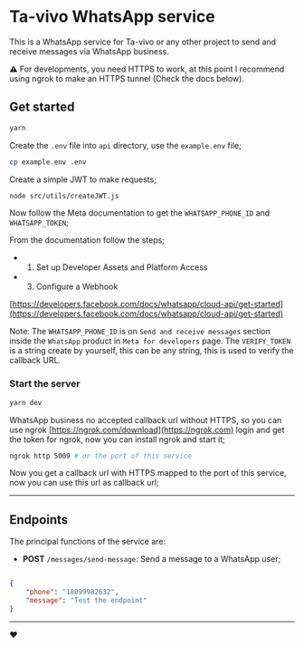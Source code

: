 # Ta-vivo WhatsApp service

This is a WhatsApp service for Ta-vivo or any other project to send and receive messages via WhatsApp business.

:warning: For developments, you need HTTPS to work, at this point I recommend using ngrok to make an HTTPS tunnel (Check the docs below).

## Get started

```bash
yarn
```

Create the `.env` file into `api` directory, use the `example.env` file;

```bash
cp example.env .env
```

Create a simple JWT to make requests;

```bash
node src/utils/createJWT.js
```

Now follow the Meta documentation to get the `WHATSAPP_PHONE_ID` and `WHATSAPP_TOKEN`;

From the documentation follow the steps;

- 1. Set up Developer Assets and Platform Access
- 3. Configure a Webhook

[https://developers.facebook.com/docs/whatsapp/cloud-api/get-started](https://developers.facebook.com/docs/whatsapp/cloud-api/get-started)


Note: The `WHATSAPP_PHONE_ID` is on `Send and receive messages` section inside the `WhatsApp` product in `Meta for developers` page. The `VERIFY_TOKEN` is a string create by yourself, this can be any string, this is used to verify the callback URL.

### Start the server

```bash
yarn dev
```

WhatsApp business no accepted callback url without HTTPS, so you can use ngrok [https://ngrok.com/download](https://ngrok.com) login and get the token for ngrok, now you can install ngrok and start it;

```bash
ngrok http 5009 # or the port of this service
```

Now you get a callback url with HTTPS mapped to the port of this service, now you can use this url as callback url;

---

## Endpoints

The principal functions of the service are:
- **POST** `/messages/send-message`: Send a message to a WhatsApp user;
  
```json

{
    "phone": "18099982632",
    "message": "Test the endpoint"
}
```

---
:heart: